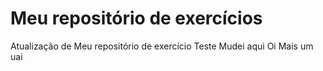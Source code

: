 # Meu repositório de exercícios
Atualização de Meu repositório de exercício
Teste
Mudei aqui
Oi
Mais um uai
